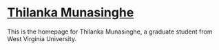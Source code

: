# [Thilanka Munasinghe](http://thilankam.github.io)

This is the homepage for Thilanka Munasinghe, a graduate student from West Virginia University.